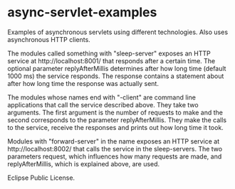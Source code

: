 async-servlet-examples
======================

Examples of asynchronous servlets using different technologies. Also uses asynchronous HTTP clients.

The modules called something with "sleep-server" exposes an HTTP service at http://localhost:8001/ that responds after a certain time. The optional parameter replyAfterMillis determines after how long time (default 1000 ms) the service responds. The response contains a statement about after how long time the response was actually sent.

The modules whose names end with "-client" are command line applications that call the service described above. They take two arguments. The first argument is the number of requests to make and the second corresponds to the parameter replyAfterMillis. They make the calls to the service, receive the responses and prints out how long time it took.

Modules with "forward-server" in the name exposes an HTTP service at http://localhost:8002/ that calls the service in the sleep-servers. The two parameters request, which influences how many requests are made, and replyAfterMillis, which is explained above, are used.

Eclipse Public License.

